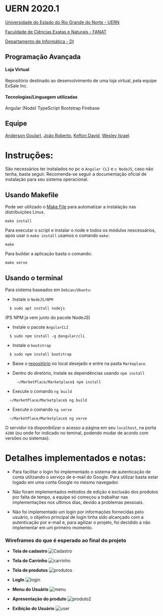# UERN 2020.1
[Universidade do Estado do Rio Grande do Norte - UERN](http://portal.uern.br/)

[Faculdade de Ciências Exatas e Naturais - FANAT](http://fanat.uern.br/default.asp?item=faculdade-fanat-apresentacao)

[Departamento de Informática - DI](http://fanat2.uern.br/di/)

## Programação Avançada

#### Loja Virtual
Repositório destinado ao desenvolvimento de uma loja virtual, pela equipe ExSale Inc.

#### Tecnologias/Linguagem utilizadas

Angular (Node) 
TypeScript
Bootstrap
Firebase

## Equipe
[Anderson Goulart](https://github.com/acgoularthub), [João Roberto](https://github.com/joaoroberto50), [Kefton David](https://github.com/KeftonDavid), [Wesley Israel](https://github.com/WesleyIsr4).

# Instruções:

São necessários ter instalados no pc o `Angular CLI` e `o NodeJS`, caso não tenha, basta seguir. Recomenda-se seguir a documentação oficial de instalação para seu sistema operacional.

## Usando Makefile
Pode ser utilizado o [Make File](https://github.com/ExSaleInc/MarketPlace/blob/main/Marketplace/makefile) para automatizar a instalação nas distribuições Linux.

```shell
make install
```

Para executar o script e instalar o node e todos os módulos nescessários, após usar o `make install` usamos o comando `make`:

```shell
make
```

Para buildar a aplicação basta o comando:
```shell
make serve
```

## Usando o terminal

Para sistema baseados em `Debian/Ubuntu`:

- Instale o `NodeJS/NPM`

```shell
  $ sudo apt install nodejs
```

(PS NPM ja vem junto do pacote NodeJS)

- Instale o pacote `AngularCLI`

```shell
  $ sudo npm install -g @angular/cli 
```

- Instale o `bootstrap`

```shell
  $ sudo npm install bootstrap 
```

- Baixe o [repositório](https://github.com/ExSaleInc/MarketPlace) no local desejado e entre na pasta `Markeplace`.

- Dentro do diretório, instale as dependências usando `npm install`
  
  ```shell
    ~/MarketPlace/Marketplace$ npm install
  ```

- Execute o comando `ng build` 

```shell
  ~/MarketPlace/Marketplace$ ng build
```

- Execute o comando `ng serve` 

```shell
  ~/MarketPlace/Marketplace$ ng serve
```

O servidor irá disponibilizar o acesso a página em seu `localhost`, na porta `4200` (ou onde for indicado no teminal, podendo mudar de acordo com versões ou sistemas).

# Detalhes implementados e notas:

* Para facilitar o login foi implementado o sistema de autenticação de conta utilizando o serviço de e-mail do Google. Para utilizar basta estar logado em uma conta Google no mesmo navegador.

* Não foram implementados métodos de edição e exclusão dos produtos por falta de tempo, a equipe só começou a trabalhar nas implementações nos ultimos dias, devido a problemas pessoais.
* Não foi implementado um login por informações fornecidas pelo usuário, o objetivo principal de login tinha sido alcançado com a autenticação por e-mail e, para agilizar o projeto, foi decidido a não implementar em um primeiro momento.


### Wireframes do que é esperado ao final do projeto

* **Tela de cadastro**
![Cadastro](https://github.com/acgoularthub/MarketPlace/blob/main/imagens/Wireframes/Cadastro.png?raw=true)

* **Tela do Carrinho**
![carrinho](https://github.com/acgoularthub/MarketPlace/blob/main/imagens/Wireframes/Carrinho.png?raw=true)

* **Tela de produtos**
![produtos](https://github.com/acgoularthub/MarketPlace/blob/main/imagens/Wireframes/Compras.png?raw=true)

* **LogIn**
![login](https://github.com/acgoularthub/MarketPlace/blob/main/imagens/Wireframes/Login.png?raw=true)

* **Menu do Usuário**
![menu](https://github.com/acgoularthub/MarketPlace/blob/main/imagens/Wireframes/Menu_user.png?raw=true)

* **Apresentação do produto**
![produto2](https://github.com/acgoularthub/MarketPlace/blob/main/imagens/Wireframes/Produto.png?raw=true)

* **Exibição do Usuário**
![user](https://github.com/acgoularthub/MarketPlace/blob/main/imagens/Wireframes/User.png?raw=true)
